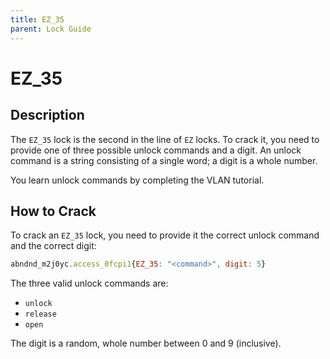 ```yaml
---
title: EZ_35
parent: Lock Guide
---
```


# EZ_35

## Description

The `EZ_35` lock is the second in the line of `EZ` locks. To crack it, you need
to provide one of three possible unlock commands and a digit. An unlock command
is a string consisting of a single word; a digit is a whole number.

You learn unlock commands by completing the VLAN tutorial.

## How to Crack

To crack an `EZ_35` lock, you need to provide it the correct unlock command and
the correct digit:

```javascript
abndnd_m2j0yc.access_0fcpi1{EZ_35: "<command>", digit: 5}
```

The three valid unlock commands are: 
  - `unlock`
  - `release`
  - `open`

The digit is a random, whole number between 0 and 9 (inclusive).

